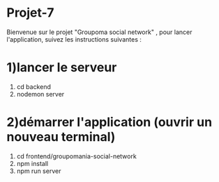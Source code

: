 # Projet-7

Bienvenue sur le projet "Groupoma social network" , pour lancer l'application, suivez les instructions suivantes :

# 1)lancer le serveur 

1. cd backend
2. nodemon server

# 2)démarrer l'application (ouvrir un nouveau terminal)

1. cd frontend/groupomania-social-network
2. npm install
3. npm run server

